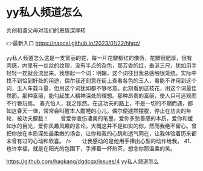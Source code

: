 # yy私人频道怎么
共创和谐父母对我们的恩情深厚转

👉最新入口 https://naocai.github.io/2023/01/22/hhpz/

yy私人频道怎么这是一支富丽的花，每一片花瓣都红的像唇，花瓣很肥厚，很有肉感，内里有一丝丝的纹理，没有半点的杂色，那芳香的红，垂涎三尺，犹如用手轻轻一捏就会流出来。我想起一个词：明媚，这个词往日我总感触很笼统，实际中找不到恰到好处的用途，偶尔我还刻意在街上查看各色的玉人，看能不许用到这个词，玉人车载斗量，但用这个词犹如都不够尽意。此刻看到这枝花，用这个词最佳然而。那种富丽，能勾起生人精神深处的理想。那种昂贵的富丽，使人只可远观而不行亵玩焉。
春光怡人，我之怅然。在这功夫的路上，不是一切的不期而遇，都如这春天一律，常常会叫醒本人酣睡的心儿，偶尔便遽然摆脱，停止在功夫的年轮，被功夫朦胧！
　　曾爱你哀伤凄美的笔墨，爱你多愁善感的本质，爱你和缓如水的目光，爱你风趣风趣的言论。大概这并不是如实的你，然而我绝不留心。曾把你放在本质深处最柔嫩的场合，让你和我的心跳和透气同在，让我体验着历来都未曾有过的心动和欣喜。
/>　　让我感动的是他用手捧出心型的动作给我。
	41、也许幸福，就是在阳光的包围下，手捧着一杯热茶，想念你那温柔的笑。

https://github.com/hagkang/dgdcqx/issues/4
yy私人频道怎么
